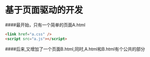 # 基于页面驱动的开发



####最开始，只有一个简单的页面A.html
```html
<link href="a.css" />
<script src="a.js"></script>
```
####后来,又增加了一个页面B.html,同时,A.html和B.html有个公共的部分
